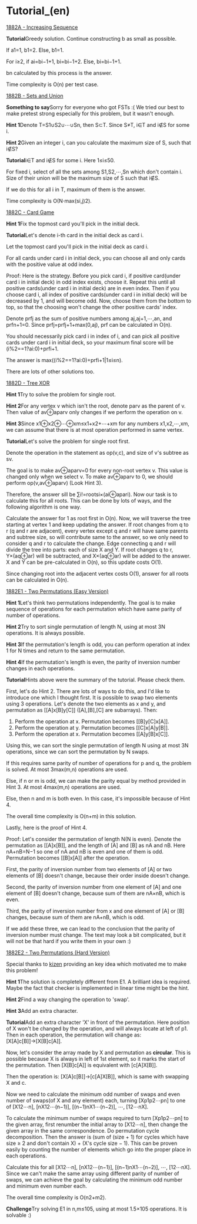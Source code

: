 # Tutorial_(en)

[1882A - Increasing Sequence](../problems/A._Increasing_Sequence.md "Codeforces Round 899 (Div. 2)")

 **Tutorial**Greedy solution. Continue constructing b as small as possible.

If a1=1, b1=2. Else, b1=1.

For i≥2, if ai=bi−1+1, bi=bi−1+2. Else, bi=bi−1+1.

bn calculated by this process is the answer.

Time complexity is O(n) per test case.

[1882B - Sets and Union](../problems/B._Sets_and_Union.md "Codeforces Round 899 (Div. 2)")

 **Something to say**Sorry for everyone who got FSTs :( We tried our best to make pretest strong especially for this problem, but it wasn't enough.

 **Hint 1**Denote T=S1∪S2∪⋯∪Sn, then S⊂T. Since S≠T, i∈T and i∉S for some i.

 **Hint 2**Given an integer i, can you calculate the maximum size of S, such that i∉S?

 **Tutorial**i∈T and i∉S for some i. Here 1≤i≤50. 

For fixed i, select of all the sets among S1,S2,⋯,Sn which don't contain i. Size of their union will be the maximum size of S such that i∉S.

If we do this for all i in T, maximum of them is the answer.

Time complexity is O(N⋅max(si,j)2).

[1882C - Card Game](../problems/C._Card_Game.md "Codeforces Round 899 (Div. 2)")

 **Hint 1**Fix the topmost card you'll pick in the initial deck.

 **Tutorial**Let's denote i-th card in the initial deck as card i.

Let the topmost card you'll pick in the initial deck as card i.

For all cards under card i in initial deck, you can choose all and only cards with the positive value at odd index.

Proof: Here is the strategy. Before you pick card i, if positive card(under card i in initial deck) in odd index exists, choose it. Repeat this until all positive cards(under card i in initial deck) are in even index. Then if you choose card i, all index of positive cards(under card i in initial deck) will be decreased by 1, and will become odd. Now, choose them from the bottom to top, so that the choosing won't change the other positive cards' index.

Denote prfj as the sum of positive numbers among aj,aj+1,⋯,an, and prfn+1=0. Since prfj=prfj+1+max(0,aj), prf can be calculated in O(n). 

You should necessarily pick card i in index of i, and can pick all positive cards under card i in initial deck, so your maximum final score will be (i%2==1?ai:0)+prfi+1.

The answer is max((i%2==1?ai:0)+prfi+1|1≤i≤n).

There are lots of other solutions too.

[1882D - Tree XOR](../problems/D._Tree_XOR.md "Codeforces Round 899 (Div. 2)")

 **Hint 1**Try to solve the problem for single root.

 **Hint 2**For any vertex v which isn't the root, denote parv as the parent of v. Then value of av⊕aparv only changes if we perform the operation on v.

 **Hint 3**Since x1⊕x2⊕⋯⊕xm≤x1+x2+⋯+xm for any numbers x1,x2,⋯,xm, we can assume that there is at most operation performed in same vertex.

 **Tutorial**Let's solve the problem for single root first.

Denote the operation in the statement as op(v,c), and size of v's subtree as sv.

The goal is to make av⊕aparv=0 for every non-root vertex v. This value is changed only when we select v. To make av⊕aparv to 0, we should perform op(v,av⊕aparv) (Look Hint 3).

Therefore, the answer sill be ∑i!=rootsi×(ai⊕apari). Now our task is to calculate this for all roots. This can be done by lots of ways, and the following algorithm is one way.

Calculate the answer for 1 as root first in O(n). Now, we will traverse the tree starting at vertex 1 and keep updating the answer. If root changes from q to r (q and r are adjacent), every vertex except q and r will have same parents and subtree size, so will contribute same to the answer, so we only need to consider q and r to calculate the change. Edge connecting q and r will divide the tree into parts: each of size X and Y. If root changes q to r, Y×(aq⊕ar) will be subtracted, and X×(aq⊕ar) will be added to the answer. X and Y can be pre-calculated in O(n), so this update costs O(1).

Since changing root into the adjacent vertex costs O(1), answer for all roots can be calculated in O(n).

[1882E1 - Two Permutations (Easy Version)](../problems/E1._Two_Permutations_(Easy_Version).md "Codeforces Round 899 (Div. 2)")

 **Hint 1**Let's think two permutations independently. The goal is to make sequence of operations for each permutation which have same parity of number of operations.

 **Hint 2**Try to sort single permutation of length N, using at most 3N operations. It is always possible.

 **Hint 3**If the permutation's length is odd, you can perform operation at index 1 for N times and return to the same permutation.

 **Hint 4**If the permutation's length is even, the parity of inversion number changes in each operations.

 **Tutorial**Hints above were the summary of the tutorial. Please check them.

First, let's do Hint 2. There are lots of ways to do this, and I'd like to introduce one which I thought first. It is possible to swap two elements using 3 operations. Let's denote the two elements as x and y, and permutation as [[A]x[B]y[C]] ([A],[B],[C] are subarrays). Then:

 1. Perform the operation at x. Permutation becomes [[B]y[C]x[A]].
2. Perform the operation at y. Permutation becomes [[C]x[A]y[B]].
3. Perform the operation at x. Permutation becomes [[A]y[B]x[C]].

Using this, we can sort the single permutation of length N using at most 3N operations, since we can sort the permutation by N swaps.

If this requires same parity of number of operations for p and q, the problem is solved. At most 3max(m,n) operations are used.

Else, if n or m is odd, we can make the parity equal by method provided in Hint 3. At most 4max(m,n) operations are used.

Else, then n and m is both even. In this case, it's impossible because of Hint 4.

The overall time complexity is O(n+m) in this solution.

Lastly, here is the proof of Hint 4.

Proof: Let's consider the permutation of length N(N is even). Denote the permutation as [[A]x[B]], and the length of [A] and [B] as nA and nB. Here nA+nB=N−1 so one of nA and nB is even and one of them is odd. Permutation becomes [[B]x[A]] after the operation.

First, the parity of inversion number from two elements of [A] or two elements of [B] doesn't change, because their order inside doesn't change.

Second, the parity of inversion number from one element of [A] and one element of [B] doesn't change, because sum of them are nA×nB, which is even.

Third, the parity of inversion number from x and one element of [A] or [B] changes, because sum of them are nA+nB, which is odd.

If we add these three, we can lead to the conclusion that the parity of inversion number must change. The text may look a bit complicated, but it will not be that hard if you write them in your own :)

[1882E2 - Two Permutations (Hard Version)](../problems/E2._Two_Permutations_(Hard_Version).md "Codeforces Round 899 (Div. 2)")

Special thanks to [kizen](https://codeforces.com/profile/kizen "Grandmaster kizen") providing an key idea which motivated me to make this problem!

 **Hint 1**The solution is completely different from E1. A brilliant idea is required. Maybe the fact that checker is implemented in linear time might be the hint.

 **Hint 2**Find a way changing the operation to 'swap'.

 **Hint 3**Add an extra character.

 **Tutorial**Add an extra character 'X' in front of the permutation. Here position of X won't be changed by the operation, and will always locate at left of p1. Then in each operation, the permutation will change as: [X[A]c[B]]→[X[B]c[A]].

Now, let's consider the array made by X and permutation as **circular**. This is possible because X is always in left of 1st element, so it marks the start of the permutation. Then [X[B]c[A]] is equivalent with [c[A]X[B]].

Then the operation is: [X[A]c[B]]→[c[A]X[B]], which is same with swapping X and c.

Now we need to calculate the minimum odd number of swaps and even number of swaps(of X and any element) each, turning [Xp1p2⋯pn] to one of [X12⋯n], [nX12⋯(n−1)], [(n−1)nX1⋯(n−2)], ⋯, [12⋯nX].

To calculate the minimum number of swaps required to turn [Xp1p2⋯pn] to the given array, first renumber the initial array to [X12⋯n], then change the given array in the same correspondence. Do permutation cycle decomposition. Then the answer is (sum of (size + 1) for cycles which have size ≥ 2 and don't contain X) + (X's cycle size − 1). This can be proven easily by counting the number of elements which go into the proper place in each operations.

Calculate this for all [X12⋯n], [nX12⋯(n−1)], [(n−1)nX1⋯(n−2)], ⋯, [12⋯nX]. Since we can't make the same array using different parity of number of swaps, we can achieve the goal by calculating the minimum odd number and minimum even number each.

The overall time complexity is O(n2+m2).

 **Challenge**Try solving E1 in n,m≤105, using at most 1.5×105 operations. It is solvable :)

